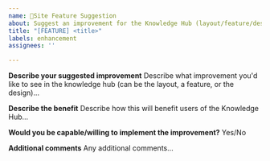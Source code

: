 ```yaml
---
name: 🔼Site Feature Suggestion
about: Suggest an improvement for the Knowledge Hub (layout/feature/design).
title: "[FEATURE] <title>"
labels: enhancement
assignees: ''

---
```


**Describe your suggested improvement**
Describe what improvement you'd like to see in the knowledge hub (can be the layout, a feature, or the design)...

**Describe the benefit**
Describe how this will benefit users of the Knowledge Hub...

**Would you be capable/willing to implement the improvement?**
Yes/No

**Additional comments**
Any additional comments...
